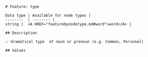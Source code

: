 <pre><code># Feature: type

Data type | Available for node types |
--------  | -------- |
string |  &lt;A HREF="featurebynodetype.md#word"&gt;word&lt;/A&gt; |

## Description

✅ Gramatical type  of noun or pronoun (e.g. Common, Personal)

## Values
</code></pre>
